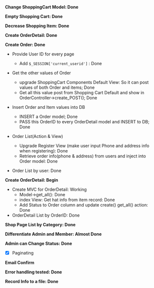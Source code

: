 **Change ShoppingCart Model: Done**

**Empty Shopping Cart: Done**

**Decrease Shopping Item: Done**

**Create OrderDetail: Done**

**Create Order: Done**
- Provide User ID for every page
    - Add `$_SESSION['current_userid']` : Done
- Get the other values of Order
    - upgrade ShoppingCart Components Default View: So it can post values of both Order and items; Done
    - Get all this value post from Shopping Cart Default and show in OrderController->create_POST(); Done

- Insert Order and Item values into DB
    - INSERT a Order model; Done
    - PASS this OrderID to every OrderDetail model and INSERT to DB; Done
- Order List(Action & View)
    - Upgrade Register View (make user input Phone and address info when registering): Done
    - Retrieve order info(phone & address) from users and inject into Order model: Done
- Order List by user: Done

**Create OrderDetail: Begin**
- Create MVC for OrderDetail: Working
    - Model->get_all(): Done
    - index View: Get hat info from item record: Done
    - Add Status to Order column and update create() get_all() action: Done
- OrderDetail List by OrderID: Done

**Shop Page List by Category: Done**

**Differentiate Admin and Member: Almost Done**

**Admin can Change Status: Done**

- [x] Paginating

**Email Confirm**

**Error handling tested: Done**

**Record Info to a file: Done**
